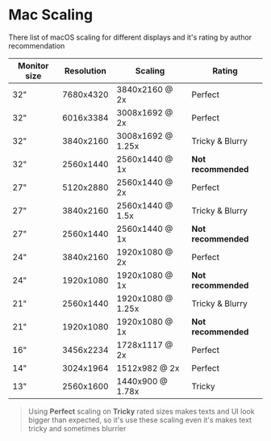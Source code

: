 # Mac Scaling

There list of macOS scaling for different displays and it's rating by author recommendation

| Monitor size | Resolution | Scaling           | Rating              |
| ------------ | ---------- | ----------------- | ------------------- |
| 32"          | 7680x4320  | 3840x2160 @ 2x    | Perfect             |
| 32"          | 6016x3384  | 3008x1692 @ 2x    | Perfect             |
| 32"          | 3840x2160  | 3008x1692 @ 1.25x | Tricky & Blurry     |
| 32"          | 2560x1440  | 2560x1440 @ 1x    | **Not recommended** |
| 27"          | 5120x2880  | 2560x1440 @ 2x    | Perfect             |
| 27"          | 3840x2160  | 2560x1440 @ 1.5x  | Tricky & Blurry     |
| 27"          | 2560x1440  | 2560x1440 @ 1x    | **Not recommended** |
| 24"          | 3840x2160  | 1920x1080 @ 2x    | Perfect             |
| 24"          | 1920x1080  | 1920x1080 @ 1x    | **Not recommended** |
| 21"          | 2560x1440  | 1920x1080 @ 1.25x | Tricky & Blurry     |
| 21"          | 1920x1080  | 1920x1080 @ 1x    | **Not recommended** |
| 16"          | 3456x2234  | 1728x1117 @ 2x    | Perfect             |
| 14"          | 3024x1964  | 1512x982 @ 2x     | Perfect             |
| 13"          | 2560x1600  | 1440x900 @ 1.78x  | Tricky              |

> Using **Perfect** scaling on **Tricky** rated sizes makes texts and UI
> look bigger than expected, so it's use these scaling even it's
> makes text tricky and sometimes blurrier
